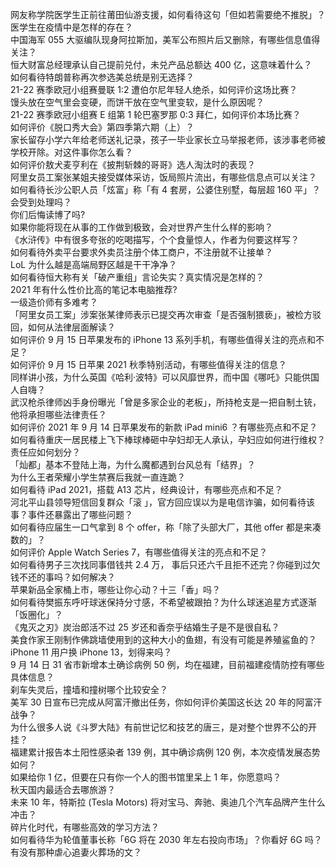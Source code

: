 网友称学院医学生正前往莆田仙游支援，如何看待这句「但如若需要绝不推脱」？医学生在疫情中是怎样的存在？  
中国海军 055 大驱编队现身阿拉斯加，美军公布照片后又删除，有哪些信息值得关注？  
恒大财富总经理承认自己提前兑付，未兑产品总额达 400 亿，这意味着什么？  
如何看待特朗普称再次参选美总统是别无选择？  
21-22 赛季欧冠小组赛曼联 1:2 遭伯尔尼年轻人绝杀，如何评价这场比赛？  
馒头放在空气里会变硬，而饼干放在空气里变软，是什么原因呢？  
21-22 赛季欧冠小组赛 E 组第 1 轮巴塞罗那 0:3 拜仁，如何评价本场比赛？  
如何评价《脱口秀大会》第四季第六期（上）？  
家长留存小学六年给老师送礼记录，孩子一毕业家长立马举报老师，该涉事老师被学校开除。对这件事你怎么看？  
如何评价敖犬麦亨利在《披荆斩棘的哥哥》选人淘汰时的表现？  
阿里女员工案张某姐夫接受媒体采访，饭局照片流出，有哪些信息点可以关注？  
如何看待长沙公职人员「炫富」称「有 4 套房，公婆住别墅，每层超 160 平」？会受到处理吗？  
你们后悔读博了吗?  
如果你能将现在从事的工作做到极致，会对世界产生什么样的影响？  
《水浒传》中有很多夸张的吃喝描写，个个食量惊人，作者为何要这样写？  
如何看待外卖平台要求外卖员注册个体工商户，不注册就不让接单？  
LoL 为什么越是高端局野区越是干干净净？  
如何看待恒大称有关「破产重组」言论失实？真实情况是怎样的？  
2021 年有什么性价比高的笔记本电脑推荐?  
一级造价师有多难考？  
「阿里女员工案」涉案张某律师表示已提交再次审查「是否强制猥亵」，被检方驳回，如何从法律层面解读？  
如何评价 9 月 15 日苹果发布的 iPhone 13 系列手机，有哪些值得关注的亮点和不足？  
如何评价 9 月 15 日苹果 2021 秋季特别活动，有哪些值得关注的信息？  
同样讲小孩，为什么英国《哈利·波特》可以风靡世界，而中国《哪吒》只能供国人自嗨？  
武汉枪杀律师凶手身份曝光「曾是多家企业的老板」，所持枪支是一把自制土铳，他将承担哪些法律责任？  
如何评价 2021 年 9 月 14 日苹果发布的新款 iPad mini6 ？有哪些亮点和不足？  
如何看待重庆一居民楼上飞下棒球棒砸中孕妇却无人承认，孕妇应如何进行维权？责任应如何划分？  
「灿都」基本不登陆上海，为什么魔都遇到台风总有「结界」？  
为什么王者荣耀小学生禁赛后我就一直连跪？  
如何看待 iPad 2021，搭载 A13 芯片，经典设计，有哪些亮点和不足？  
河北平山县领导短信回复群众「滚 」，官方回应误以为是电信诈骗，如何看待该事？事件还暴露出了哪些问题？  
如何看待应届生一口气拿到 8 个 offer，称「除了头部大厂，其他 offer 都是来凑数的」？  
如何评价 Apple Watch Series 7，有哪些值得关注的亮点和不足？  
如何看待男子三次找同事借钱共 2.4 万， 事后只还六千且拒不还完？你碰到过欠钱不还的事吗？如何解决？  
苹果新品全家桶上市，哪些让你心动？十三「香」吗？  
如何看待樊振东呼吁球迷保持分寸感，不希望被跟拍？为什么球迷追星方式逐渐「饭圈化」？  
《鬼灭之刃》炭治郎活不过 25 岁还和香奈乎结婚生子是不是很自私？  
美食作家王刚制作佛跳墙使用到的这种大小的鱼翅，有没有可能是养殖鲨鱼的？  
iPhone 11 用户换 iPhone 13，划得来吗？  
9 月 14 日 31 省市新增本土确诊病例 50 例，均在福建，目前福建疫情防控有哪些具体信息？  
刹车失灵后，撞墙和撞树哪个比较安全？  
美军 30 日宣布已完成从阿富汗撤出任务，你如何评价美国这长达 20 年的阿富汗战争？  
为什么很多人说《斗罗大陆》有前世记忆和技艺的唐三，是对整个世界不公的开挂？  
福建累计报告本土阳性感染者 139 例，其中确诊病例 120 例，本次疫情发展态势如何？  
如果给你 1 亿，但要在只有你一个人的图书馆里呆上 1 年，你愿意吗？  
秋天国内最适合去哪旅游？  
未来 10 年，特斯拉 (Tesla Motors) 将对宝马、奔驰、奥迪几个汽车品牌产生什么冲击？  
碎片化时代，有哪些高效的学习方法？  
如何看待华为轮值董事长称「6G 将在 2030 年左右投向市场」？你看好 6G 吗？  
有没有那种虐心追妻火葬场的文？  
